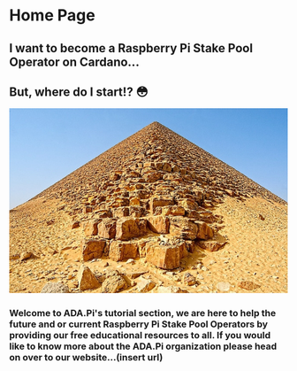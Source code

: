 # Home Page

## I want to become a Raspberry Pi Stake Pool Operator on Cardano...

##                                              But, where do I start!? 😳

![](.gitbook/assets/download-6-.jpeg)



### Welcome to ADA.Pi's tutorial section, we are here to help the future and or current Raspberry Pi Stake Pool Operators by providing our free educational resources to all. If you would like to know more about the ADA.Pi organization please head on over to our website...\(insert url\)

